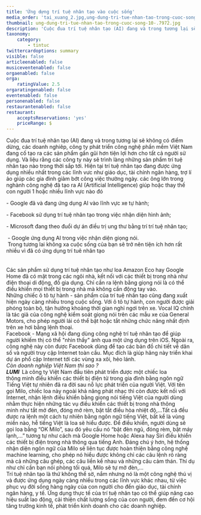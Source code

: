 ```yaml
---
title: 'Ứng dựng trí tuệ nhân tạo vào cuộc sống'
media_order: 'tai_xuang_2.jpg,ung-dung-tri-tue-nhan-tao-trong-cuoc-song-10-.7972.jpg,_MILO.jpg'
thumbnail: ung-dung-tri-tue-nhan-tao-trong-cuoc-song-10-.7972.jpg
description: 'Cuộc đua trí tuệ nhân tạo (AI) đang và trong tương lại sẽ không có điểm dừng, các doanh nghiêp, công ty phát triển công nghệ phần mềm Việt Nam đang cố tạo ra các sản phẩm gần gũi hơn tiện lợi hơn cho tất cả người sử dụng. Và liệu rằng các công ty này sẽ trình làng những sản phẩm trí tuệ nhân tạo nào trong thời sắp tới. Hiện tại trí tuệ nhân tạo đang được ứng dụng nhiều nhất trong các lĩnh vưc như giáo dục, tài chính ngân hàng, trợ lí ảo giúp các gia đinh giảm bớt công việc thường ngày. các ông lớn trong nghành công nghệ đã tạo ra AI (Artificial Intelligence) giúp hoặc thay thế con người 1 hoặc nhiều lĩnh vực nào đó'
taxonomy:
    category:
        - tintuc
twittercardoptions: summary
visible: false
articleenabled: false
musiceventenabled: false
orgaenabled: false
orga:
    ratingValue: 2.5
orgaratingenabled: false
eventenabled: false
personenabled: false
restaurantenabled: false
restaurant:
    acceptsReservations: 'yes'
    priceRange: $
---
```


<div class="col-sm-9 post_content">
<p>Cuộc đua tr&iacute; tuệ nh&acirc;n tạo (AI) đang v&agrave; trong tương lại sẽ kh&ocirc;ng c&oacute; điểm dừng, c&aacute;c doanh nghi&ecirc;p, c&ocirc;ng ty ph&aacute;t triển c&ocirc;ng nghệ phần mềm Việt Nam đang cố tạo ra c&aacute;c sản phẩm gần gũi hơn tiện lợi hơn cho tất cả người sử dụng. V&agrave; liệu rằng c&aacute;c c&ocirc;ng ty n&agrave;y sẽ tr&igrave;nh l&agrave;ng những sản phẩm tr&iacute; tuệ nh&acirc;n tạo n&agrave;o trong thời sắp tới. Hiện tại tr&iacute; tuệ nh&acirc;n tạo đang được ứng dụng nhiều nhất trong c&aacute;c lĩnh vưc như gi&aacute;o dục, t&agrave;i ch&iacute;nh ng&acirc;n h&agrave;ng, trợ l&iacute; ảo gi&uacute;p c&aacute;c gia đinh giảm bớt c&ocirc;ng việc thường ng&agrave;y. c&aacute;c &ocirc;ng lớn trong ngh&agrave;nh c&ocirc;ng nghệ đ&atilde; tạo ra AI (Artificial Intelligence) gi&uacute;p hoặc thay thế con người 1 hoặc nhiều lĩnh vực n&agrave;o đ&oacute;</p>
<p>- Google đ&atilde; v&agrave; đang ứng dụng AI v&agrave;o lĩnh vực xe tự h&agrave;nh;</p>
<p>- Facebook sử dụng tr&iacute; tuệ nh&acirc;n tạo trong việc nhận diện h&igrave;nh ảnh;</p>
<p>- Microsoft đang theo đuổi dự &aacute;n điều trị ung thư bằng tr&iacute; tr&iacute; tuệ nh&acirc;n tạo;</p>
<div id="admzone493325">&nbsp;- Google ứng dụng AI trong việc nhận diện giọng n&oacute;i.</div>
<div>&nbsp;Trong tương lai kh&ocirc;ng xa cuộc sống của bạn sẽ trở n&ecirc;n tiện &iacute;ch hơn rất nhiều v&igrave; đ&atilde; c&oacute; ứng dụng tr&iacute; tu&ecirc; nh&acirc;n tạo</div>
<div>&nbsp;</div>
<div><img src="/newv1/tin-tuc/ung-dung-tri-tue-nhan-tao-vao-cuoc-song/tai_xuang_2.jpg" alt="" /></div>
<div>&nbsp;</div>
<div>C&aacute;c sản phẩm sử dụng tr&iacute; tuệ nh&acirc;n tạo như loa Amazon Eco hay Google Home đ&atilde; c&oacute; mặt trong c&aacute;c ng&ocirc;i nh&agrave;, kết nối với c&aacute;c thiết bị trong nh&agrave; như điện thoại di động, đồ gia dụng. Chỉ cần ra lệnh bằng giọng n&oacute;i l&agrave; c&oacute; thể điều khiển mọi thiết bị trong nh&agrave; m&agrave; kh&ocirc;ng cần động tay v&agrave;o.</div>
<div>Những chiếc &ocirc; t&ocirc; tự h&agrave;nh - sản phẩm của tr&iacute; tuệ nh&acirc;n tạo cũng đang xuất hiện ng&agrave;y c&agrave;ng nhiều trong cuộc sống. Với &ocirc; t&ocirc; tự h&agrave;nh, con người được giải ph&oacute;ng to&agrave;n bộ, tận hưởng khoảng thời gian nghỉ ngơi tr&ecirc;n xe. Vocal IQ ch&iacute;nh l&agrave; t&aacute;c giả của c&ocirc;ng nghệ kiểm so&aacute;t giọng n&oacute;i tr&ecirc;n c&aacute;c mẫu xe của General Motors, cho ph&eacute;p người l&aacute;i c&oacute; thể bật hoặc tắt những chức năng nhất định tr&ecirc;n xe hơi bằng lệnh thoại.</div>
<div>Facebook - Mạng x&atilde; hội đang d&ugrave;ng c&ocirc;ng nghệ tr&iacute; tuệ nh&acirc;n tạo để gi&uacute;p người khiếm thị c&oacute; thể "nh&igrave;n thấy" ảnh qua một ứng dụng tr&ecirc;n iOS. Ngo&agrave;i ra, c&ocirc;ng nghệ n&agrave;y c&ograve;n được Facebook d&ugrave;ng để tạo c&aacute;c bản đồ chi tiết về d&acirc;n số v&agrave; người truy cập Internet to&agrave;n cầu. Mục đ&iacute;ch l&agrave; gi&uacute;p h&atilde;ng n&agrave;y triển khai dự &aacute;n phổ cập Internet tới c&aacute;c v&ugrave;ng xa x&ocirc;i, hẻo l&aacute;nh.</div>
<div><em>C&ograve;n doanh nghiệp Việt Nam th&igrave; sao ?</em></div>
<div><strong><em>LUMI&nbsp;&nbsp;</em></strong>L&agrave; c&ocirc;ng ty Việt Nam đầu ti&ecirc;n ph&aacute;t triển được&nbsp;một chiếc&nbsp;loa th&ocirc;ng&nbsp;minh&nbsp;điều khiển c&aacute;c thiết bị điện tử trong gia đ&igrave;nh bằng ng&ocirc;n ngữ Tiếng Việt tự nhi&ecirc;n đ&atilde; ra đời sau nỗ lực ph&aacute;t triển của người Việt. Với t&ecirc;n gọi&nbsp;Milo, chiếc loa n&agrave;y ngo&agrave;i khả năng ph&aacute;t nhạc th&igrave; c&ograve;n được kết nối với Internet, nhận lệnh điều khiển bằng giọng n&oacute;i tiếng Việt của người d&ugrave;ng nhằm thực hiện những t&aacute;c vụ điều khiển c&aacute;c thiết bị trong&nbsp;nh&agrave; th&ocirc;ng minh&nbsp;như tắt mở đ&egrave;n, đ&oacute;ng mở r&egrave;m, bật tắt điều h&ograve;a nhiệt độ,&hellip;Tất cả đều được ra lệnh một c&aacute;ch tự nhi&ecirc;n bằng ng&ocirc;n ngữ tiếng Việt, bất kể l&agrave; v&ugrave;ng miền n&agrave;o, hễ tiếng Việt l&agrave; loa sẽ hiểu được. Để điều khiển, người d&ugrave;ng sẽ gọi loa bằng &ldquo;OK Milo&rdquo;, sau đ&oacute; y&ecirc;u cầu n&oacute; &ldquo;bật đ&egrave;n ngủ, đ&oacute;ng r&egrave;m, bật m&aacute;y lạnh,&hellip;&rdquo; tương tự như c&aacute;ch m&agrave; Google Home hoặc Alexa hay Siri điều khiển c&aacute;c thiết bị điện trong nh&agrave; th&ocirc;ng qua tiếng Anh. Đ&aacute;ng ch&uacute; &yacute; hơn, hệ thống nhận diện ng&ocirc;n ngữ của Milo sẽ li&ecirc;n tục được ho&agrave;n thiện bằng c&ocirc;ng nghệ machine learning, cho ph&eacute;p n&oacute; hiểu được kh&ocirc;ng chỉ c&aacute;c c&acirc;u lệnh r&otilde; r&agrave;ng m&agrave; cả những c&acirc;u gh&eacute;p, c&aacute;c c&acirc;u liền kề nhau v&agrave; những c&acirc;u cảm th&aacute;n. Th&iacute; dụ như chỉ cần bạn n&oacute;i ph&ograve;ng tối qu&aacute;, Milo sẽ tự mở đ&egrave;n,&hellip;</div>
<div><img src="/newv1/tin-tuc/ung-dung-tri-tue-nhan-tao-vao-cuoc-song/_MILO.jpg" alt="" /></div>
<div>Tr&iacute; tuệ nh&acirc;n tạo l&agrave; thứ kh&ocirc;ng thể sờ, nắm nhưng n&oacute; l&agrave; một c&ocirc;ng nghệ th&uacute; vị v&agrave; được ứng dụng ng&agrave;y c&agrave;ng nhiều trong c&aacute;c lĩnh vực kh&aacute;c nhau, từ việc phục vụ đời sống h&agrave;ng ng&agrave;y của con người cho đến gi&aacute;o dục, t&agrave;i ch&iacute;nh ng&acirc;n h&agrave;ng, y tế. Ứng dụng thực tế của tr&iacute; tuệ nh&acirc;n tạo c&oacute; thể gi&uacute;p n&acirc;ng cao hiệu suất lao động, cải thiện chất lượng sống của con người, đem đến cơ hội tăng trưởng kinh tế, ph&aacute;t triển kinh doanh cho c&aacute;c doanh nghiệp.</div>
</div>